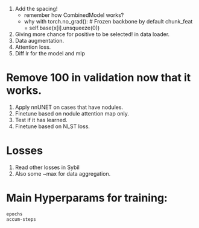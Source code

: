 1. Add the spacing!
    - remember how CombinedModel works?
    - why             with torch.no_grad():  # Frozen backbone by default
                chunk_feat = self.base(x[i].unsqueeze(0))
2. Giving more chance for positive to be selected! in data loader.
3. Data augmentation.
4. Attention loss.
5. Diff lr for the model and mlp
# Remove 100 in validation now that it works. 


1. Apply nnUNET on cases that have nodules.
2. Finetune based on nodule attention map only.
3. Test if it has learned.
4. Finetune based on NLST loss. 

# Losses
1. Read other losses in Sybil
2. Also some ~max for data aggregation.




# Main Hyperparams for training:
    epochs
    accum-steps